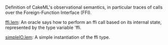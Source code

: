 Definition of CakeML's observational semantics, in particular traces of calls
over the Foreign-Function Interface (FFI).

[ffi.lem](ffi.lem):
An oracle says how to perform an ffi call based on its internal
state, represented by the type variable 'ffi.

[simpleIO.lem](simpleIO.lem):
A simple instantiation of the ffi type.
